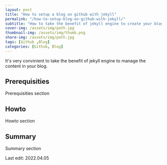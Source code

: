 ```yaml
---
layout: post
title: "How to setup a blog on github with jekyll"
permalink: "/how-to-setup-blog-on-github-with-jekyll/"
subtitle: "How to take the benefit of jekyll engine to create your blog in 10minutes"
cover-img: /assets/img/path.jpg
thumbnail-img: /assets/img/thumb.png
share-img: /assets/img/path.jpg
tags: [Github ,Blog]
categories: [Github, Blog]
---
```

It's very convinient to take the benefit of jekyll engine to manage the content in your blog.

## Prerequisities

Prerequisities section

## Howto

Howto section

## Summary

Summary section

Last edit: 2022.04.05
